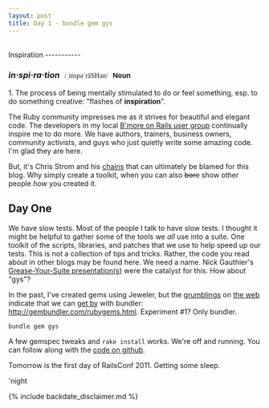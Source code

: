 ```yaml
---
layout: post
title: Day 1 - bundle gem gys
---
```




<br/>
Inspiration
-----------

<h3 class="r g0"><em>in·spi·ra·tion</em><span style="font:smaller 'Doulos SIL','Gentum','TITUS Cyberbit Basic','Junicode','Aborigonal Serif','Arial Unicode MS','Lucida Sans Unicode','Chrysanthi Unicode';margin:0 0 0 .7em">/ˌinspəˈrāSHən/</span><span class="word_type" style="font-size:smaller;margin:0 .7em">Noun</span></h3>

<p>1. The process of being mentally stimulated to do or feel something, esp. to do something creative:  "flashes of <b>inspiration</b>".</p>

The Ruby community impresses me as it strives for beautiful and elegant code.  The developers in my local [B'more on Rails user group](http://bmoreonrails.org/) continually inspire me to do more.  We have authors, trainers, business owners, community activists, and guys who just quietly write some amazing code.  I'm glad they are here.

But, it's Chris Strom and his [chains](http://japhr.blogspot.com/2011/04/my-chain-3.html) that can ultimately be blamed for this blog.  Why simply create a toolkit, when you can also <del>bore</del> show other people *how* you created it.

Day One
-------
We have slow tests.  Most of the people I talk to have slow tests.  I
thought it might be helpful to gather some of the tools we _all_ use into
a suite.  One toolkit of the scripts, libraries, and patches that we
use to help speed up our tests.  This is not a collection of tips and
tricks.  Rather, the code you read about in other blogs may be found here.
We need a name.  Nick Gauthier's
[Grease-Your-Suite presentation(s)][gys_showoff] were the catalyst for this.  How about "gys"?


In the past, I've created gems using Jeweler, but the [grumblings][bundler1] on [the web][bundler2] indicate
that we can [get by][bundler3] with bundler: <http://gembundler.com/rubygems.html>.
Experiment #1?  Only bundler.

    bundle gem gys

A few gemspec tweaks and `rake install` works.  We're off and running.
You can follow along with the [code on github][gyst].

Tomorrow is the first day of RailsConf 2011.  Getting some sleep.

'night

{% include backdate_disclaimer.md %}

[gys_showoff]: http://grease-your-suite.heroku.com/
[gyst]: http://www.github.com/mattscilipoti/gyst
[bundler1]: http://asciicasts.com/episodes/245-new-gem-with-bundler
[bundler2]: http://www.mikeperham.com/2010/08/03/developing-rubygems-with-rvm-and-bundler/
[bundler3]: http://ruby.about.com/od/advancedruby/ss/Creating-And-Distributing-Gems-With-Bundler.htm

